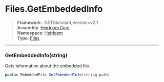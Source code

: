# Files.GetEmbeddedInfo

> **Framework**: .NETStandard,Version=v2.1  
> **Assembly**: [Heirloom.Core][0]  
> **Namespace**: [Heirloom][0]  
> **Type**: [Files][1]

--------------------------------------------------------------------------------

### GetEmbeddedInfo(string)

Gets information about the embedded file.

```cs
public EmbeddedFile GetEmbeddedInfo(string path)
```

[0]: ../Heirloom.Core.md
[1]: Heirloom.Files.md
